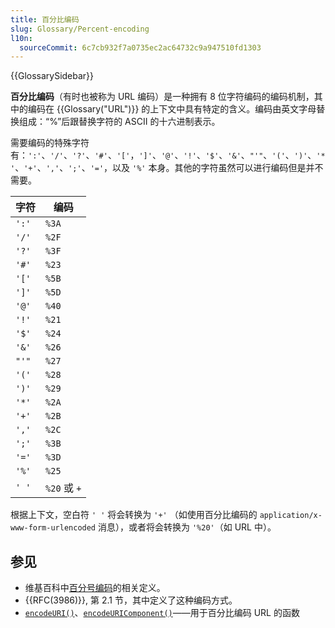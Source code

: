 ```yaml
---
title: 百分比编码
slug: Glossary/Percent-encoding
l10n:
  sourceCommit: 6c7cb932f7a0735ec2ac64732c9a947510fd1303
---
```


{{GlossarySidebar}}

**百分比编码**（有时也被称为 URL 编码）是一种拥有 8 位字符编码的编码机制，其中的编码在 {{Glossary("URL")}} 的上下文中具有特定的含义。编码由英文字母替换组成：“%”后跟替换字符的 ASCII 的十六进制表示。

需要编码的特殊字符有：`':'`、`'/'`、`'?'`、`'#'`、`'['`，`']'`、`'@'`、`'!'`、`'$'`、`'&'`、`"'"`、`'('`、`')'`、`'*'`、`'+'`、`','`、`';'`、`'='`，以及 `'%'` 本身。其他的字符虽然可以进行编码但是并不需要。

| 字符  | 编码         |
| ----- | ------------ |
| `':'` | `%3A`        |
| `'/'` | `%2F`        |
| `'?'` | `%3F`        |
| `'#'` | `%23`        |
| `'['` | `%5B`        |
| `']'` | `%5D`        |
| `'@'` | `%40`        |
| `'!'` | `%21`        |
| `'$'` | `%24`        |
| `'&'` | `%26`        |
| `"'"` | `%27`        |
| `'('` | `%28`        |
| `')'` | `%29`        |
| `'*'` | `%2A`        |
| `'+'` | `%2B`        |
| `','` | `%2C`        |
| `';'` | `%3B`        |
| `'='` | `%3D`        |
| `'%'` | `%25`        |
| `' '` | `%20` 或 `+` |

根据上下文，空白符 `' '` 将会转换为 `'+'` （如使用百分比编码的 `application/x-www-form-urlencoded` 消息），或者将会转换为 `'%20'`（如 URL 中）。

## 参见

- 维基百科中[百分号编码](https://zh.wikipedia.org/wiki/百分号编码)的相关定义。
- {{RFC(3986)}}, 第 2.1 节，其中定义了这种编码方式。
- [`encodeURI()`](/zh-CN/docs/Web/JavaScript/Reference/Global_Objects/encodeURI)、[`encodeURIComponent()`](/zh-CN/docs/Web/JavaScript/Reference/Global_Objects/encodeURIComponent)——用于百分比编码 URL 的函数
